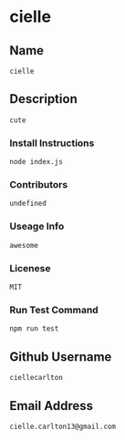 
# cielle

## Name
    cielle
    
## Description
    cute
    
### Install Instructions
    node index.js
    
### Contributors
    undefined
    
### Useage Info
    awesome
    
### Licenese
    MIT
    
### Run Test Command
    npm run test
    
## Github Username
    ciellecarlton
    
## Email Address
    cielle.carlton13@gmail.com